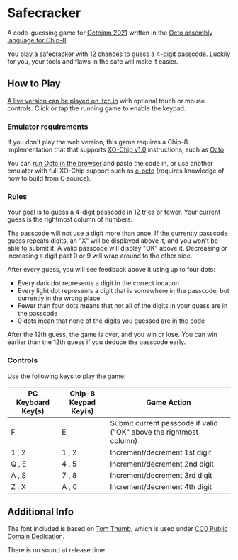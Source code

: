 # Safecracker

A code-guessing game for [Octojam 2021](https://itch.io/jam/octojam-8) written
in the [Octo assembly language for Chip-8](https://github.com/JohnEarnest/Octo).

You play a safecracker with 12 chances to guess a 4-digit passcode. Luckily for
you, your tools and flaws in the safe will make it easier.

## How to Play

[A live version can be played on itch.io](https://pushfoo.itch.io/safecracker) with
optional touch or mouse controls. Click or tap the running game to enable the keypad.

### Emulator requirements

If you don't play the web version, this game requires a Chip-8 implementation
that that supports
[XO-Chip v1.0](http://johnearnest.github.io/Octo/docs/XO-ChipSpecification.html)
instructions, such as [Octo](https://github.com/JohnEarnest/Octo).

You can [run Octo in the browser](http://johnearnest.github.io/Octo/) and paste
the code in, or use another emulator with full XO-Chip support such as
[c-octo](https://github.com/JohnEarnest/c-octo) (requires knowledge of how
to build from C source).

### Rules

Your goal is to guess a 4-digit passcode in 12 tries or fewer. Your current guess is
the rightmost column of numbers.

The passcode will not use a digit more than once. If the currently passcode guess
repeats digits, an "X" will be displayed above it, and you won't be able to submit it.
A valid passcode will display "OK" above it. Decreasing or increasing a digit past 0
or 9 will wrap around to the other side. 

After every guess, you will see feedback above it using up to four dots:

- Every dark dot represents a digit in the correct location
- Every light dot represents a digit that is somewhere in the passcode, but currently in the wrong place
- Fewer than four dots means that not all of the digits in your guess are in the passcode
- 0 dots mean that none of the digits you guessed are in the code

After the 12th guess, the game is over, and you win or lose. You can win
earlier than the 12th guess if you deduce the passcode early.

### Controls

Use the following keys to play the game:

| PC Keyboard Key(s) | Chip-8 Keypad Key(s) |  Game Action                                                      |
|--------------------|----------------------|-------------------------------------------------------------------|
| F                  | E                    | Submit current passcode if valid ("OK" above the rightmost column)|
| 1 , 2              | 1 , 2                | Increment/decrement 1st digit                                     |
| Q , E              | 4 , 5                | Increment/decrement 2nd digit                                     |
| A , S              | 7 , 8                | Increment/decrement 3rd digit                                     |
| Z , X              | A , 0                | Increment/decrement 4th digit                                     |

## Additional Info

The font included is based on [Tom Thumb](https://robey.lag.net/2010/01/23/tiny-monospace-font.html),
which is used under
[CC0 Public Domain Dedication](https://creativecommons.org/share-your-work/public-domain/cc0/).

There is no sound at release time.
